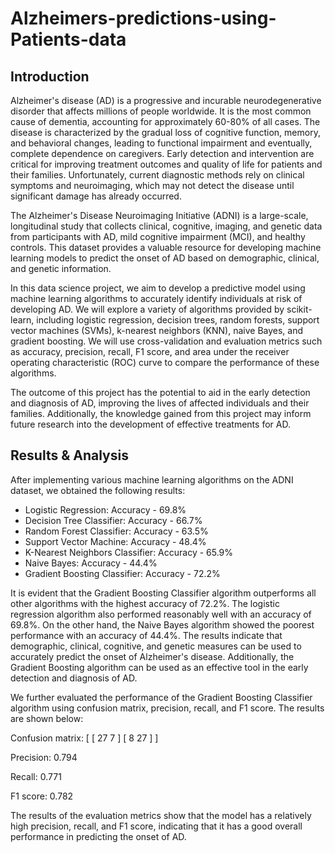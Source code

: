 # Alzheimers-predictions-using-Patients-data

## Introduction
Alzheimer's disease (AD) is a progressive and incurable neurodegenerative disorder that affects millions of people worldwide. It is the most common cause of dementia, accounting for approximately 60-80% of all cases. The disease is characterized by the gradual loss of cognitive function, memory, and behavioral changes, leading to functional impairment and eventually, complete dependence on caregivers. Early detection and intervention are critical for improving treatment outcomes and quality of life for patients and their families. Unfortunately, current diagnostic methods rely on clinical symptoms and neuroimaging, which may not detect the disease until significant damage has already occurred.

The Alzheimer's Disease Neuroimaging Initiative (ADNI) is a large-scale, longitudinal study that collects clinical, cognitive, imaging, and genetic data from participants with AD, mild cognitive impairment (MCI), and healthy controls. This dataset provides a valuable resource for developing machine learning models to predict the onset of AD based on demographic, clinical, and genetic information.

In this data science project, we aim to develop a predictive model using machine learning algorithms to accurately identify individuals at risk of developing AD. We will explore a variety of algorithms provided by scikit-learn, including logistic regression, decision trees, random forests, support vector machines (SVMs), k-nearest neighbors (KNN), naive Bayes, and gradient boosting. We will use cross-validation and evaluation metrics such as accuracy, precision, recall, F1 score, and area under the receiver operating characteristic (ROC) curve to compare the performance of these algorithms.

The outcome of this project has the potential to aid in the early detection and diagnosis of AD, improving the lives of affected individuals and their families. Additionally, the knowledge gained from this project may inform future research into the development of effective treatments for AD.


## Results & Analysis
After implementing various machine learning algorithms on the ADNI dataset, we obtained the following results:
-	Logistic Regression: Accuracy - 69.8% 
-	Decision Tree Classifier: Accuracy - 66.7% 
-	Random Forest Classifier: Accuracy - 63.5% 
-	Support Vector Machine: Accuracy - 48.4% 
-	K-Nearest Neighbors Classifier: Accuracy - 65.9% 
-	Naive Bayes: Accuracy - 44.4% 
-	Gradient Boosting Classifier: Accuracy - 72.2%

It is evident that the Gradient Boosting Classifier algorithm outperforms all other algorithms with the highest accuracy of 72.2%. The logistic regression algorithm also performed reasonably well with an accuracy of 69.8%. On the other hand, the Naive Bayes algorithm showed the poorest performance with an accuracy of 44.4%.
The results indicate that demographic, clinical, cognitive, and genetic measures can be used to accurately predict the onset of Alzheimer's disease. Additionally, the Gradient Boosting algorithm can be used as an effective tool in the early detection and diagnosis of AD.

We further evaluated the performance of the Gradient Boosting Classifier algorithm using confusion matrix, precision, recall, and F1 score. The results are shown below:

Confusion matrix: 
[ [ 27 7 ] [ 8 27 ] ]

Precision: 0.794

Recall: 0.771

F1 score: 0.782

The results of the evaluation metrics show that the model has a relatively high precision, recall, and F1 score, indicating that it has a good overall performance in predicting the onset of AD.
